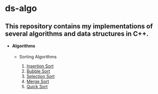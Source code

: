 # ds-algo
<h2>This repository contains my implementations of several algorithms and data structures in C++.
</h2>
<ul>
<li><h4>Algorithms</h4>
</li>
	<ul>
		<li>Sorting Algorithms</li>
		<ol>	
			<li><a href="https://github.com/sudesh1122/ds-algo/blob/master/insertion_sort.cpp" >Insertion Sort</a>
			</li>
			<li><a href="https://github.com/sudesh1122/ds-algo/blob/master/bubble_sort.cpp">Bubble Sort</a></li>
			<li><a href="https://github.com/sudesh1122/ds-algo/blob/master/selection_sort.cpp">Selection Sort</a>			     </li>
			<li><a href="https://github.com/sudesh1122/ds-algo/blob/master/merge_sort.cpp">Merge Sort</a></li>
			<li><a href="https://github.com/sudesh1122/ds-algo/blob/master/quick_sort.cpp">Quick Sort</a></li>
	

		
</ul>

